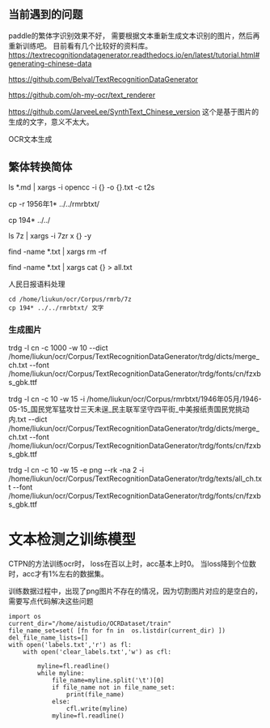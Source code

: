 ## 当前遇到的问题
paddle的繁体字识别效果不好，
需要根据文本重新生成文本识别的图片，然后再重新训练吧。
目前看有几个比较好的资料库。
https://textrecognitiondatagenerator.readthedocs.io/en/latest/tutorial.html#generating-chinese-data

https://github.com/Belval/TextRecognitionDataGenerator

https://github.com/oh-my-ocr/text_renderer

https://github.com/JarveeLee/SynthText_Chinese_version  这个是基于图片的生成的文字，意义不太大。


OCR文本生成




## 繁体转换简体
ls *.md | xargs -i opencc -i {} -o {}.txt -c t2s


cp -r 1956年1* ../../rmrbtxt/

cp 194* ../../

ls 7z | xargs -i 7zr x {} -y 

find -name *.txt | xargs rm -rf 


find -name *.txt | xargs cat {}  > all.txt

人民日报语料处理
```
cd /home/liukun/ocr/Corpus/rmrb/7z
cp 194* ../../rmrbtxt/ 文字
 ```

### 生成图片
trdg  -l cn -c 1000 -w 10 --dict /home/liukun/ocr/Corpus/TextRecognitionDataGenerator/trdg/dicts/merge_ch.txt --font /home/liukun/ocr/Corpus/TextRecognitionDataGenerator/trdg/fonts/cn/fzxbs_gbk.ttf 

trdg  -l cn -c 10 -w 15 -i /home/liukun/ocr/Corpus/rmrbtxt/1946年05月/1946-05-15_国民党军猛攻廿三天未逞_民主联军坚守四平街_中美报纸责国民党挑动内.txt --dict /home/liukun/ocr/Corpus/TextRecognitionDataGenerator/trdg/dicts/merge_ch.txt --font /home/liukun/ocr/Corpus/TextRecognitionDataGenerator/trdg/fonts/cn/fzxbs_gbk.ttf 



trdg  -l cn -c 10 -w 15  -e png --rk -na 2 -i /home/liukun/ocr/Corpus/TextRecognitionDataGenerator/trdg/texts/all_ch.txt  --font /home/liukun/ocr/Corpus/TextRecognitionDataGenerator/trdg/fonts/cn/fzxbs_gbk.ttf 


# 文本检测之训练模型
CTPN的方法训练ocr时，
loss在百以上时，acc基本上时0。
当loss降到个位数时，acc才有1%左右的数据集。

训练数据过程中，出现了png图片不存在的情况，因为切割图片对应的是空白的，需要写点代码解决这些问题
```
import os
current_dir="/home/aistudio/OCRDataset/train"
file_name_set=set( [fn for fn in  os.listdir(current_dir) ])
del_file_name_lists=[]
with open('labels.txt','r') as fl:
    with open('clear_labels.txt','w') as cfl:

        myline=fl.readline()
        while myline:
            file_name=myline.split('\t')[0]
            if file_name not in file_name_set:
                print(file_name)
            else:
                cfl.write(myline)
            myline=fl.readline()
```

```

```

